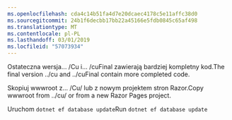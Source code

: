 ```yaml
---
ms.openlocfilehash: cda4c14b51fa4d7e20dcaec4178c5e11affc38d0
ms.sourcegitcommit: 24b1f6decbb17bb22a45166e5fdb0845c65af498
ms.translationtype: MT
ms.contentlocale: pl-PL
ms.lasthandoff: 03/01/2019
ms.locfileid: "57073934"
---
```

<span data-ttu-id="950f1-101">Ostateczna wersja... /Cu i... /cuFinal zawierają bardziej kompletny kod.</span><span class="sxs-lookup"><span data-stu-id="950f1-101">The final version ../cu and ../cuFinal contain more completed code.</span></span>

<span data-ttu-id="950f1-102">Skopiuj wwwroot z... /Cu/ lub z nowym projektem stron Razor.</span><span class="sxs-lookup"><span data-stu-id="950f1-102">Copy wwwroot from ../cu/ or from a new Razor Pages project.</span></span>

<span data-ttu-id="950f1-103">Uruchom `dotnet ef database update`</span><span class="sxs-lookup"><span data-stu-id="950f1-103">Run `dotnet ef database update`</span></span>
